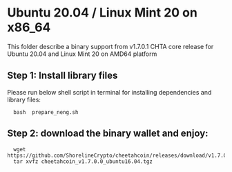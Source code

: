 # Ubuntu 20.04 / Linux Mint 20 on x86_64

This folder describe a binary support from v1.7.0.1 CHTA core release for Ubuntu 20.04 and Linux Mint 20 on AMD64 platform 

## Step 1: Install library files
Please run below shell script in terminal for installing dependencies and library files:
```
  bash  prepare_neng.sh
```

## Step 2: download the binary wallet and enjoy:
```
  wget https://github.com/ShorelineCrypto/cheetahcoin/releases/download/v1.7.0.0/cheetahcoin_v1.7.0.0_ubuntu16.04.tgz
  tar xvfz cheetahcoin_v1.7.0.0_ubuntu16.04.tgz
```
